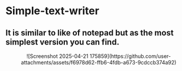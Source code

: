 # Simple-text-writer
<h2>It is similar to like of notepad but as the most simplest version you can find.</h2>
<center>![Screenshot 2025-04-21 175859](https://github.com/user-attachments/assets/f6978d62-ffb6-4fdb-a673-9cdccb374a92)</center>
